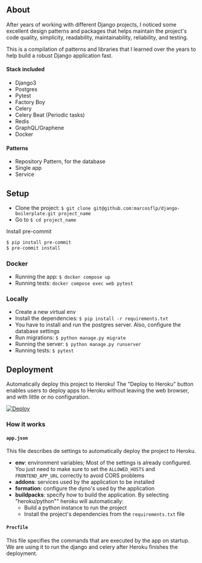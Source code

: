 ## About

After years of working with different Django projects, I noticed some excellent design patterns and packages that helps maintain the project's code quality, simplicity, readability, maintainability, reliability, and testing.

This is a compilation of patterns and libraries that I learned over the years to help build a robust Django application fast.

#### Stack included

- Django3
- Postgres
- Pytest
- Factory Boy
- Celery
- Celery Beat (Periodic tasks)
- Redis
- GraphQL/Graphene
- Docker

#### Patterns

- Repository Pattern, for the database
- Single app
- Service


## Setup

- Clone the project: `$ git clone git@github.com:marcosflp/django-boilerplate.git project_name`
- Go to `$ cd project_name`

Install pre-commit
```sh
$ pip install pre-commit
$ pre-commit install
```


### Docker

- Running the app: `$ docker compose up`
- Running tests: `docker compose exec web pytest`

### Locally

- Create a new virtual env
- Install the dependencies: `$ pip install -r requirements.txt`
- You have to install and run the postgres server. Also, configure the database settings 
- Run migrations: `$ python manage.py migrate`
- Running the server: `$ python manage.py runserver`
- Running tests: `$ pytest`


## Deployment

Automatically deploy this project to Heroku! The "Deploy to Heroku" button enables users to deploy apps to Heroku without leaving the web browser, and with little or no configuration.

[![Deploy](https://www.herokucdn.com/deploy/button.svg)](https://heroku.com/deploy)

### How it works

#### `app.json`

This file describes de settings to automatically deploy the project to Heroku.

- **env**: environment variables; Most of the settings is already configured. You just need to make sure to set the `ALLOWED_HOSTS` and `FRONTEND_APP_URL` correctly to avoid CORS problems 
- **addons**: services used by the application to be installed
- **formation**: configure the dyno's used by the application
- **buildpacks**: specify how to build the application. By selecting "heroku/python"" heroku will automatically:
  - Build a python instance to run the project
  - Install the project's dependencies from the `requirements.txt` file

#### `Procfile`

This file specifies the commands that are executed by the app on startup. We are using it to run the django and celery after Heroku finishes the deployment.
